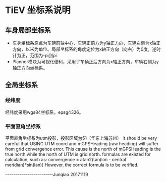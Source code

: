 # TiEV 坐标系说明
## 车身局部坐标系
+ 车身坐标系原点为车辆前轴中心，车辆正前方为y轴正方向，车辆右侧为x轴正方向，以米为单位。局部坐标系的角度定位为x轴正方向（向右）为0度，逆时针为正，范围为-pi到pi
+ Planner模块为可视化便利，采用了车辆正后方向为x轴正方向，车辆右侧为y轴正方向坐标系。
## 全局坐标系
### 经纬度
经纬度采用wgs84坐标系，epsg4326。
### 平面直角坐标系
平面直角坐标系为utm投影，投影区域为51（华东上海苏州）
It should be very careful that USING UTM coord and mGPSHeading (raw heading) will suffer from grid convergence error.
This cause is the north of mGPSHeading is the true north while the north of UTM is grid north.
formulas are existed for calculation, such as:
convergence  = atan2(tan(lon - central meridian)*sin(lan))
However, the correct formula is to be verified.

------------------------Junqiao 20171119
